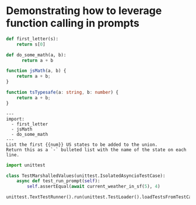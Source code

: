 # Demonstrating how to leverage function calling in prompts

```python (first_letter)
def first_letter(s):
    return s[0]
```

```python (math_demo)
def do_some_math(a, b):
      return a + b
```


```javascript (jsdemo)
function jsMath(a, b) {
    return a + b;
}
```

```typescript (tsdemo)
function tsTypesafe(a: string, b: number) {
    return a + b;
}
```

```prompt (current_weather_in_sf)
---
import:
  - first_letter
  - jsMath
  - do_some_math
---
List the first {{num}} US states to be added to the union.
Return this as a `-` bulleted list with the name of the state on each line.
```


```python (entry)
import unittest

class TestMarshalledValues(unittest.IsolatedAsyncioTestCase):
    async def test_run_prompt(self):
        self.assertEqual(await current_weather_in_sf(5), 4)

unittest.TextTestRunner().run(unittest.TestLoader().loadTestsFromTestCase(TestMarshalledValues))
```
